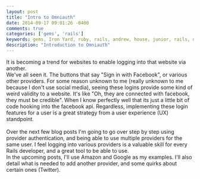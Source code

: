 ```yaml
---
layout: post
title: "Intro to Omniauth"
date: 2014-09-17 09:01:26 -0400
comments: true
categories: ['gems', 'rails']
keywords: gems, Iron Yard, ruby, rails, andrew, house, junior, rails, developer, engineer, dev
description: "Introduction to Omniauth"
---
```

It is becoming a trend for websites to enable logging into that website
via another.<br>
We've all seen it.
The buttons that say "Sign in with Facebook", or various other
providers.
For some reason unknown to me (really unknown to me because I don't
use social media), seeing these logins provide some kind of weird
validity to a website.
It's like "Oh, they are connected with facebook, they must be credible".
When I know perfectly well that its just a little bit of code hooking into
the facebook api.
Regardless, implementing these login features for a user is a
great strategy from a user experience (UX) standpoint.<br><br>
Over the next few blog posts I'm going to go over step by step
using provider authentication, and being able to use multiple
providers for the same user.
I feel logging into various providers is a valuable skill for every Rails developer, and
a great tool to be able to use.<br>
In the upcoming posts, I'll use Amazon and Google as my examples.
I'll also detail what is needed to add another provider, and some quirks
about certain ones (Twitter).
